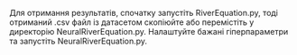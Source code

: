Для отримання результатів, спочатку запустіть RiverEquation.py, тоді отриманий .csv файл із датасетом скопіюйте або перемістіть у директорію NeuralRiverEquation.py. Налаштуйте бажані гіперпараметри та запустіть NeuralRiverEquation.py. 

